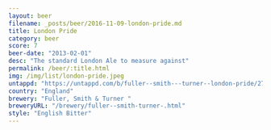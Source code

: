 ```yaml
---
layout: beer
filename: _posts/beer/2016-11-09-london-pride.md
title: London Pride
category: beer
score: 7
beer-date: "2013-02-01"
desc: "The standard London Ale to measure against"
permalink: /beer/:title.html
img: /img/list/london-pride.jpeg
untappd: "https://untappd.com/b/fuller--smith---turner--london-pride/2762"
country: "England"
brewery: "Fuller, Smith & Turner "
breweryURL: "/brewery/fuller--smith-turner-.html"
style: "English Bitter"
---
```

